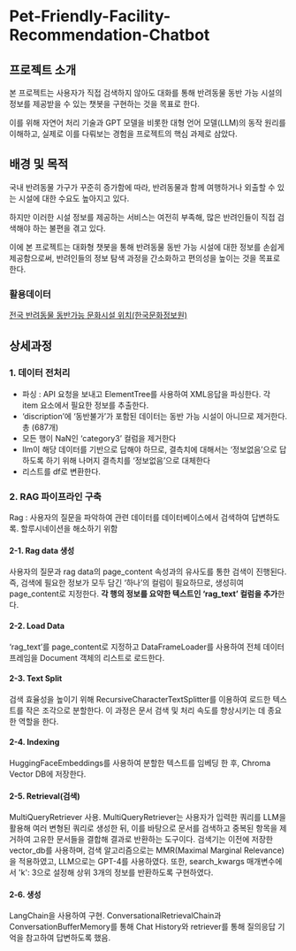 # Pet-Friendly-Facility-Recommendation-Chatbot

## 프로젝트 소개
본 프로젝트는 사용자가 직접 검색하지 않아도 대화를 통해 반려동물 동반 가능 시설의 정보를 제공받을 수 있는 챗봇을 구현하는 것을 목표로 한다. 

이를 위해 자연어 처리 기술과 GPT 모델을 비롯한 대형 언어 모델(LLM)의 동작 원리를 이해하고, 실제로 이를 다뤄보는 경험을 프로젝트의 핵심 과제로 삼았다.

## 배경 및 목적
국내 반려동물 가구가 꾸준히 증가함에 따라, 반려동물과 함께 여행하거나 외출할 수 있는 시설에 대한 수요도 높아지고 있다. 

하지만 이러한 시설 정보를 제공하는 서비스는 여전히 부족해, 많은 반려인들이 직접 검색해야 하는 불편을 겪고 있다. 

이에 본 프로젝트는 대화형 챗봇을 통해 반려동물 동반 가능 시설에 대한 정보를 손쉽게 제공함으로써, 반려인들의 정보 탐색 과정을 간소화하고 편의성을 높이는 것을 목표로 한다.


### 활용데이터
[전국 반려동물 동반가능 문화시설 위치(한국문화정보원)](https://www.culture.go.kr/data/openapi/openapiView.do?id=585)


## 상세과정
### 1. 데이터 전처리
- 파싱 : API 요청을 보내고 ElementTree를 사용하여 XML응답을 파싱한다. 각 item 요소에서 필요한 정보를 추출한다.
- ‘discription’에 ‘동반불가’가 포함된 데이터는 동반 가능 시설이 아니므로 제거한다. 총 (687개)
- 모든 행이 NaN인 ‘category3’ 컬럼을 제거한다
- llm이 해당 데이터를 기반으로 답해야 하므로, 결측치에 대해서는 ‘정보없음’으로 답하도록 하기 위해 나머지 결측치를 ‘정보없음’으로 대체한다
- 리스트를 df로 변환한다.

### 2. RAG 파이프라인 구축
Rag : 사용자의 질문을 파악하여 관련 데이터를 데이터베이스에서 검색하여 답변하도록. 할루시네이션을 해소하기 위함
#### 2-1. Rag data 생성
사용자의 질문과 rag data의 page_content 속성과의 유사도를 통한 검색이 진행된다. 즉, 검색에 필요한 정보가 모두 담긴 ‘하나’의 컬럼이 필요하므로, 생성히여 page_content로 지정한다. **각 행의 정보를 요약한 텍스트인 ‘rag_text’ 컬럼을 추가**한다.
#### 2-2. Load Data
‘rag_text’를  page_content로 지정하고 DataFrameLoader를 사용하여 전체 데이터프레임을 Document 객체의 리스트로 로드한다. 
#### 2-3. Text Split
검색 효율성을 높이기 위해 RecursiveCharacterTextSplitter를 이용하여 로드한 텍스트를 작은 조각으로 분할한다. 이 과정은 문서 검색 및 처리 속도를 향상시키는 데 종요한 역할을 한다.
#### 2-4. Indexing
HuggingFaceEmbeddings를 사용하여 분할한 텍스트를 임베딩 한 후, Chroma Vector DB에 저장한다. 
#### 2-5. Retrieval(검색)
MultiQueryRetriever 사용. MultiQueryRetriever는 사용자가 입력한 쿼리를 LLM을 활용해 여러 변형된 쿼리로 생성한 뒤, 이를 바탕으로 문서를 검색하고 중복된 항목을 제거하여 고유한 문서들을 결합해 결과로 반환하는 도구이다.
검색기는 이전에 저장한 vector_db를 사용하며, 검색 알고리즘으로는 MMR(Maximal Marginal Relevance)을 적용하였고, LLM으로는 GPT-4를 사용하였다. 또한, search_kwargs 매개변수에서 'k': 3으로 설정해 상위 3개의 정보를 반환하도록 구현하였다.
#### 2-6. 생성
LangChain을 사용하여 구현. ConversationalRetrievalChain과 ConversationBufferMemory를 통해 
Chat History와 retriever를 통해 질의응답 기억을 참고하여 답변하도록 했음.
